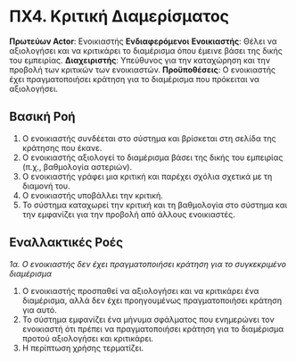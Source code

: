# ΠΧ4. Κριτική Διαμερίσματος

**Πρωτεύων Actor**: Ενοικιαστής
**Ενδιαφερόμενοι**
**Ενοικιαστής**: Θέλει να αξιολογήσει και να κριτικάρει το διαμέρισμα όπου έμεινε βάσει της δικής του εμπειρίας.
**Διαχειριστής**: Υπεύθυνος για την καταχώρηση και την προβολή των κριτικών των ενοικιαστών.
**Προϋποθέσεις**: Ο ενοικιαστής έχει πραγματοποιήσει κράτηση για το διαμέρισμα που πρόκειται να αξιολογήσει.

## Βασική Ροή

1. Ο ενοικιαστής συνδέεται στο σύστημα και βρίσκεται στη σελίδα της κράτησης που έκανε.
2. Ο ενοικιαστής αξιολογεί το διαμέρισμα βάσει της δικής του εμπειρίας (π.χ., βαθμολογία αστεριών).
3. Ο ενοικιαστής γράφει μια κριτική και παρέχει σχόλια σχετικά με τη διαμονή του.
4. Ο ενοικιαστής υποβάλλει την κριτική.
5. Το σύστημα καταχωρεί την κριτική και τη βαθμολογία στο σύστημα και την εμφανίζει για την προβολή από άλλους ενοικιαστές.

## Εναλλακτικές Ροές

*1α. Ο ενοικιαστής δεν έχει πραγματοποιήσει κράτηση για το συγκεκριμένο διαμέρισμα*

1. Ο ενοικιαστής προσπαθεί να αξιολογήσει και να κριτικάρει ένα διαμέρισμα, αλλά δεν έχει προηγουμένως πραγματοποιήσει κράτηση για αυτό.
2. Το σύστημα εμφανίζει ένα μήνυμα σφάλματος που ενημερώνει τον ενοικιαστή ότι πρέπει να πραγματοποιήσει κράτηση για το διαμέρισμα προτού αξιολογήσει και κριτικάρει.
3. Η περίπτωση χρήσης τερματίζει.